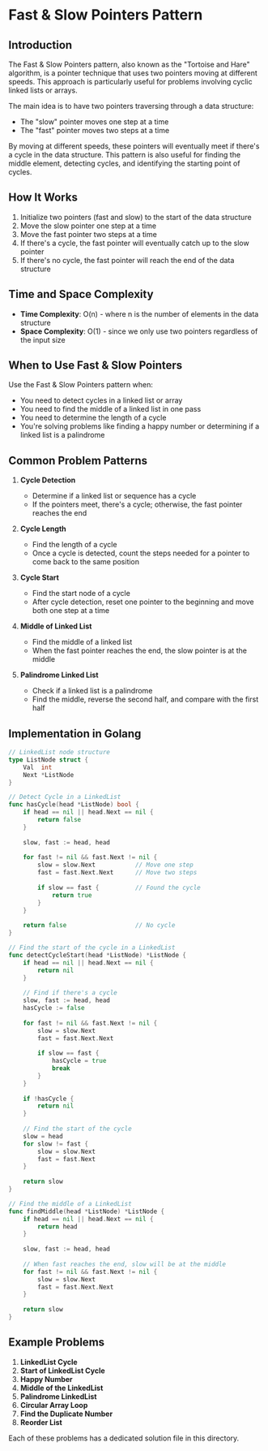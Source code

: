 # Fast & Slow Pointers Pattern

## Introduction

The Fast & Slow Pointers pattern, also known as the "Tortoise and Hare" algorithm, is a pointer technique that uses two pointers moving at different speeds. This approach is particularly useful for problems involving cyclic linked lists or arrays.

The main idea is to have two pointers traversing through a data structure:
- The "slow" pointer moves one step at a time
- The "fast" pointer moves two steps at a time

By moving at different speeds, these pointers will eventually meet if there's a cycle in the data structure. This pattern is also useful for finding the middle element, detecting cycles, and identifying the starting point of cycles.

## How It Works

1. Initialize two pointers (fast and slow) to the start of the data structure
2. Move the slow pointer one step at a time
3. Move the fast pointer two steps at a time
4. If there's a cycle, the fast pointer will eventually catch up to the slow pointer
5. If there's no cycle, the fast pointer will reach the end of the data structure

## Time and Space Complexity

- **Time Complexity**: O(n) - where n is the number of elements in the data structure
- **Space Complexity**: O(1) - since we only use two pointers regardless of the input size

## When to Use Fast & Slow Pointers

Use the Fast & Slow Pointers pattern when:
- You need to detect cycles in a linked list or array
- You need to find the middle of a linked list in one pass
- You need to determine the length of a cycle
- You're solving problems like finding a happy number or determining if a linked list is a palindrome

## Common Problem Patterns

1. **Cycle Detection**
   - Determine if a linked list or sequence has a cycle
   - If the pointers meet, there's a cycle; otherwise, the fast pointer reaches the end

2. **Cycle Length**
   - Find the length of a cycle
   - Once a cycle is detected, count the steps needed for a pointer to come back to the same position

3. **Cycle Start**
   - Find the start node of a cycle
   - After cycle detection, reset one pointer to the beginning and move both one step at a time

4. **Middle of Linked List**
   - Find the middle of a linked list
   - When the fast pointer reaches the end, the slow pointer is at the middle

5. **Palindrome Linked List**
   - Check if a linked list is a palindrome
   - Find the middle, reverse the second half, and compare with the first half

## Implementation in Golang

```go
// LinkedList node structure
type ListNode struct {
    Val  int
    Next *ListNode
}

// Detect Cycle in a LinkedList
func hasCycle(head *ListNode) bool {
    if head == nil || head.Next == nil {
        return false
    }
    
    slow, fast := head, head
    
    for fast != nil && fast.Next != nil {
        slow = slow.Next           // Move one step
        fast = fast.Next.Next      // Move two steps
        
        if slow == fast {          // Found the cycle
            return true
        }
    }
    
    return false                   // No cycle
}

// Find the start of the cycle in a LinkedList
func detectCycleStart(head *ListNode) *ListNode {
    if head == nil || head.Next == nil {
        return nil
    }
    
    // Find if there's a cycle
    slow, fast := head, head
    hasCycle := false
    
    for fast != nil && fast.Next != nil {
        slow = slow.Next
        fast = fast.Next.Next
        
        if slow == fast {
            hasCycle = true
            break
        }
    }
    
    if !hasCycle {
        return nil
    }
    
    // Find the start of the cycle
    slow = head
    for slow != fast {
        slow = slow.Next
        fast = fast.Next
    }
    
    return slow
}

// Find the middle of a LinkedList
func findMiddle(head *ListNode) *ListNode {
    if head == nil || head.Next == nil {
        return head
    }
    
    slow, fast := head, head
    
    // When fast reaches the end, slow will be at the middle
    for fast != nil && fast.Next != nil {
        slow = slow.Next
        fast = fast.Next.Next
    }
    
    return slow
}
```

## Example Problems

1. **LinkedList Cycle**
2. **Start of LinkedList Cycle**
3. **Happy Number**
4. **Middle of the LinkedList**
5. **Palindrome LinkedList**
6. **Circular Array Loop**
7. **Find the Duplicate Number**
8. **Reorder List**

Each of these problems has a dedicated solution file in this directory. 